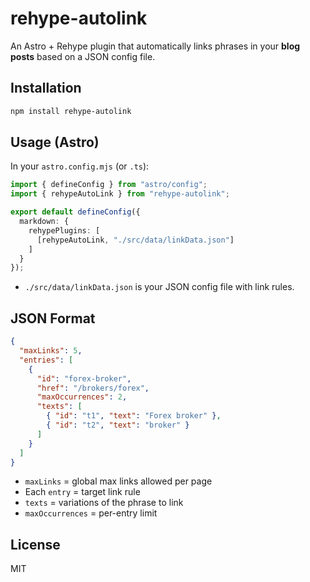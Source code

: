 # rehype-autolink

An Astro + Rehype plugin that automatically links phrases in your **blog posts** based on a JSON config file.

## Installation

```bash
npm install rehype-autolink
```

## Usage (Astro)

In your `astro.config.mjs` (or `.ts`):

```ts
import { defineConfig } from "astro/config";
import { rehypeAutoLink } from "rehype-autolink";

export default defineConfig({
  markdown: {
    rehypePlugins: [
      [rehypeAutoLink, "./src/data/linkData.json"]
    ]
  }
});
```

- `./src/data/linkData.json` is your JSON config file with link rules.

## JSON Format

```json
{
  "maxLinks": 5,
  "entries": [
    {
      "id": "forex-broker",
      "href": "/brokers/forex",
      "maxOccurrences": 2,
      "texts": [
        { "id": "t1", "text": "Forex broker" },
        { "id": "t2", "text": "broker" }
      ]
    }
  ]
}
```

- `maxLinks` = global max links allowed per page
- Each `entry` = target link rule
- `texts` = variations of the phrase to link
- `maxOccurrences` = per-entry limit

## License

MIT